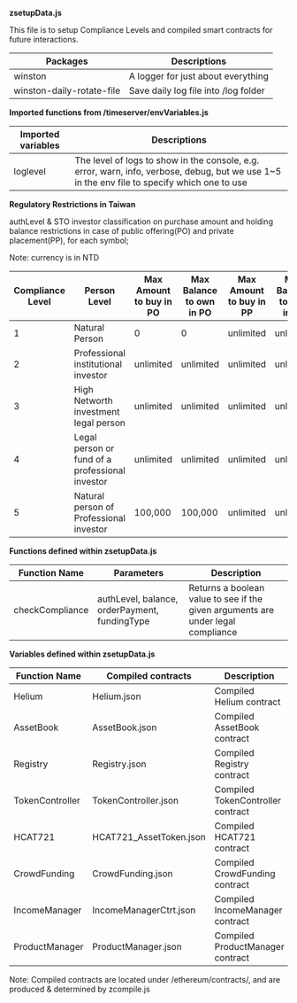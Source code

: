 **zsetupData.js**

This file is to setup Compliance Levels and compiled smart contracts for future interactions.

|Packages| Descriptions |
|--------|--|
| winston| A logger for just about everything |
| winston-daily-rotate-file | Save daily log file into /log folder |

**Imported functions from /timeserver/envVariables.js**

| Imported variables | Descriptions      |
|---|------|
| loglevel           | The level of logs to show in the console, e.g. error, warn, info, verbose, debug, but we use 1\~5 in the env file to specify which one to use |

**Regulatory Restrictions in Taiwan**

authLevel & STO investor classification on purchase amount and holding balance
restrictions in case of public offering(PO) and private placement(PP), for each
symbol;

Note: currency is in NTD

| Compliance Level | Person Level    | Max Amount to buy in PO | Max Balance to own in PO | Max Amount to buy in PP | Max Balance to own in PP |
|-----|---------|-----|------|-----|------|
| 1 | Natural Person  | 0     | 0      | unlimited| unlimited |
| 2 | Professional institutional investor             | unlimited| unlimited | unlimited| unlimited |
| 3 | High Networth investment legal person           | unlimited| unlimited | unlimited| unlimited |
| 4 | Legal person or fund of a professional investor | unlimited| unlimited | unlimited| unlimited |
| 5 | Natural person of Professional investor         | 100,000  | 100,000| unlimited| unlimited |

**Functions defined within zsetupData.js**

| Function Name   | Parameters    | Description          |
|----|-------|--|
| checkCompliance | authLevel, balance, orderPayment, fundingType | Returns a boolean value to see if the given arguments are under legal compliance |

**Variables defined within zsetupData.js**

| Function Name   | Compiled contracts      | Description     |
|----|-----|--|
| Helium          | Helium.json             | Compiled Helium contract          |
| AssetBook       | AssetBook.json          | Compiled AssetBook contract       |
| Registry        | Registry.json           | Compiled Registry contract        |
| TokenController | TokenController.json    | Compiled TokenController contract |
| HCAT721         | HCAT721_AssetToken.json | Compiled HCAT721 contract         |
| CrowdFunding    | CrowdFunding.json       | Compiled CrowdFunding contract    |
| IncomeManager   | IncomeManagerCtrt.json  | Compiled IncomeManager contract   |
| ProductManager  | ProductManager.json     | Compiled ProductManager contract  |

Note: Compiled contracts are located under /ethereum/contracts/, and are
produced & determined by zcompile.js

